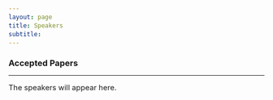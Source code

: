 ```yaml
---
layout: page
title: Speakers
subtitle: 
---
```


<h3 style='margin-bottom: 10pt;'>Accepted Papers</h3>
<hr>
<p style='font-size: 11pt;'>
The speakers will appear here.
</p>

[//]: # ()
[//]: # (<div class='row'>)

[//]: # ()
[//]: # (  <div class="col-3">)

[//]: # ()
[//]: # (    <div class="frame">)

[//]: # ()
[//]: # (      <img class="speaker-img" src='/assets/img/michael.jpg'>)

[//]: # ()
[//]: # (    </div>)

[//]: # ()
[//]: # (  </div>)

[//]: # ()
[//]: # (  <div class="col-9">)

[//]: # ()
[//]: # (    <h4> <a href="https://scholars.duke.edu/person/michael.tomasello" target="_blank"> Michael Tomasello </a></h4>)

[//]: # ()
[//]: # (    <p class='speaker-affiliation'> University of Duke </p>)

[//]: # ()
[//]: # (      <p style='font-size: 11pt;'>)

[//]: # ()
[//]: # (        <b>Talk title: </b>  Agency and Cognitive Development)

[//]: # ()
[//]: # (    </p>)

[//]: # (    <button type="button" class="collapsible">Bio</button>)

[//]: # (    <div class="content">)

[//]: # (        <p style='margin-top: 5pt;font-size: 11pt;'>)

[//]: # (        Michael Tomasello is Professor of Psychology and Neuroscience at Duke University and emeritus Director of the Max Planck Institute for Evolutionary Anthropology, Leipzig, Germany.  His research interests focus on processes of social cognition, social learning, and communication/language in human children and great apes. </p>)

[//]: # (    </div>)

[//]: # (    <button type="button" class="collapsible">Abstract</button>)

[//]: # (    <div class="content">)

[//]: # (        <p style='margin-top: 5pt;font-size: 11pt;'>)

[//]: # (        Modern theories explain children’s cognitive development mainly in term of Bayesian learning &#40;with some innate priors in infancy&#41;. But learning cannot be the whole story or else children could learn anything at any age - which they cannot. They cannot because their capacities to experience and cognitively represent the world are structured by the human species’ evolved psychological architecture - inherited from ancient animal ancestors - and this architecture changes in significant ways over the first years of life. The main organizing principle is agency, including shared agency. The developmental proposal is that young infants &#40;below 9 months&#41; are goal-directed agents who cognitively represent and learn about actualities; toddlers are intentional agents who executively represent and learn also about causal, intentional, and logical possibilities; and preschoolers &#40;over 3 years&#41; are metacognitive agents who metacognitively represent and learn also about normative necessities. This agency-based model of cognitive development recognizes the important role of learning, but at the same time places it in the context of the overall agentive organization of children at particular developmental periods.)

[//]: # (        </p>)

[//]: # (    </div>)

[//]: # ()
[//]: # (  </div>)

[//]: # (</div>)

